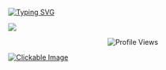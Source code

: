 [![Typing SVG](https://readme-typing-svg.demolab.com?font=Fira+Code&pause=1000&color=F70000&random=false&width=435&lines=%231+pineapple+pizza+hater)](https://git.io/typing-svg)


![](https://c8.alamy.com/comp/2B8C2FA/cheerful-enthusiastic-young-man-very-happy-pleased-how-quick-repairment-work-finished-at-home-pointing-upper-left-corner-and-looking-surprised-2B8C2FA.jpg)

<p align="center">
  <img src="https://komarev.com/ghpvc/?username=ashertenenbaum&base=1000&color=red" alt="Profile Views" />
</p>

<a href="https://komarev.com/ghpvc/?username=ashertenenbaum&base=1000&color=red">
  <img src="https://c8.alamy.com/comp/2B8C2FA/cheerful-enthusiastic-young-man-very-happy-pleased-how-quick-repairment-work-finished-at-home-pointing-upper-left-corner-and-looking-surprised-2B8C2FA.jpg" alt="Clickable Image">
</a>
